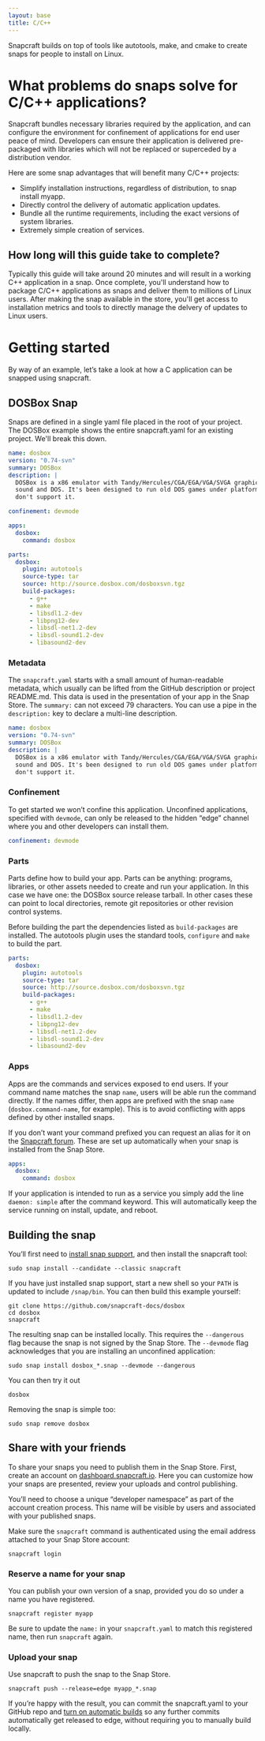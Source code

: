 ```yaml
---
layout: base
title: C/C++
---
```


Snapcraft builds on top of tools like autotools, make, and cmake to create snaps for people to install on Linux.

# What problems do snaps solve for C/C++ applications?

Snapcraft bundles necessary libraries required by the application, and can configure the environment for confinement of applications for end user peace of mind. Developers can ensure their application is delivered pre-packaged with libraries which will not be replaced or superceded by a distribution vendor.

Here are some snap advantages that will benefit many C/C++ projects:

* Simplify installation instructions, regardless of distribution, to snap install myapp.
* Directly control the delivery of automatic application updates.
* Bundle all the runtime requirements, including the exact versions of system libraries.
* Extremely simple creation of services.

## How long will this guide take to complete?

Typically this guide will take around 20 minutes and will result in a working C++ application in a snap. Once complete, you'll understand how to package C/C++ applications as snaps and deliver them to millions of Linux users. After making the snap available in the store, you'll get access to installation metrics and tools to directly manage the delvery of updates to Linux users. 

# Getting started

By way of an example, let’s take a look at how a C application can be snapped using snapcraft.

## DOSBox Snap

Snaps are defined in a single yaml file placed in the root of your project. The DOSBox example shows the entire snapcraft.yaml for an existing project. We'll break this down.

```yaml
name: dosbox
version: "0.74-svn"
summary: DOSBox
description: |
  DOSBox is a x86 emulator with Tandy/Hercules/CGA/EGA/VGA/SVGA graphics
  sound and DOS. It's been designed to run old DOS games under platforms that
  don't support it.

confinement: devmode

apps:
  dosbox:
    command: dosbox

parts:
  dosbox:
    plugin: autotools
    source-type: tar
    source: http://source.dosbox.com/dosboxsvn.tgz
    build-packages:
      - g++
      - make
      - libsdl1.2-dev
      - libpng12-dev
      - libsdl-net1.2-dev
      - libsdl-sound1.2-dev
      - libasound2-dev

```


### Metadata

The `snapcraft.yaml` starts with a small amount of human-readable metadata, which usually can be lifted from the GitHub description or project README.md. This data is used in the presentation of your app in the Snap Store. The `summary:` can not exceed 79 characters. You can use a pipe in the `description:` key to declare a multi-line description.

```yaml
name: dosbox
version: "0.74-svn"
summary: DOSBox
description: |
  DOSBox is a x86 emulator with Tandy/Hercules/CGA/EGA/VGA/SVGA graphics
  sound and DOS. It's been designed to run old DOS games under platforms that
  don't support it.
```

### Confinement

To get started we won’t confine this application. Unconfined applications, specified with `devmode`, can only be released to the hidden “edge” channel where you and other developers can install them.

```yaml
confinement: devmode
```

### Parts

Parts define how to build your app. Parts can be anything: programs, libraries, or other assets needed to create and run your application. In this case we have one: the DOSBox source release tarball. In other cases these can point to local directories, remote git repositories or other revision control systems.

Before building the part the dependencies listed as `build-packages` are installed. The autotools plugin uses the standard tools, `configure` and `make` to build the part. 

```yaml
parts:
  dosbox:
    plugin: autotools
    source-type: tar
    source: http://source.dosbox.com/dosboxsvn.tgz
    build-packages:
      - g++
      - make
      - libsdl1.2-dev
      - libpng12-dev
      - libsdl-net1.2-dev
      - libsdl-sound1.2-dev
      - libasound2-dev
```

### Apps

Apps are the commands and services exposed to end users. If your command name matches the snap `name`, users will be able run the command directly. If the names differ, then apps are prefixed with the snap `name` (`dosbox.command-name`, for example). This is to avoid conflicting with apps defined by other installed snaps.

If you don’t want your command prefixed you can request an alias for it on the [Snapcraft forum](https://forum.snapcraft.io/t/process-for-reviewing-aliases-auto-connections-and-track-requests/455). These are set up automatically when your snap is installed from the Snap Store.

```yaml
apps:
  dosbox:
    command: dosbox
```

If your application is intended to run as a service you simply add the line `daemon: simple` after the command keyword. This will automatically keep the service running on install, update, and reboot.

## Building the snap

You’ll first need to [install snap support](/core/install), and then install the snapcraft tool:
```
sudo snap install --candidate --classic snapcraft
```

If you have just installed snap support, start a new shell so your `PATH` is updated to include `/snap/bin`. You can then build this example yourself:

```
git clone https://github.com/snapcraft-docs/dosbox
cd dosbox
snapcraft
```

The resulting snap can be installed locally. This requires the `--dangerous` flag because the snap is not signed by the Snap Store. The `--devmode` flag acknowledges that you are installing an unconfined application:

```
sudo snap install dosbox_*.snap --devmode --dangerous
```

You can then try it out

```
dosbox
```

Removing the snap is simple too:

```
sudo snap remove dosbox
```


## Share with your friends

To share your snaps you need to publish them in the Snap Store. First, create an account on [dashboard.snapcraft.io](https://dashboard.snapcraft.io/openid/login/?next=/dev/account/). Here you can customize how your snaps are presented, review your uploads and control publishing.

You’ll need to choose a unique “developer namespace” as part of the account creation process. This name will be visible by users and associated with your published snaps.

Make sure the `snapcraft` command is authenticated using the email address attached to your Snap Store account:

```
snapcraft login
```

### Reserve a name for your snap

You can publish your own version of a snap, provided you do so under a name you have registered.

```
snapcraft register myapp
```

Be sure to update the `name:` in your `snapcraft.yaml` to match this registered name, then run `snapcraft` again.

### Upload your snap

Use snapcraft to push the snap to the Snap Store.

```
snapcraft push --release=edge myapp_*.snap
```

If you’re happy with the result, you can commit the snapcraft.yaml to your GitHub repo and [turn on automatic builds](https://build.snapcraft.io) so any further commits automatically get released to edge, without requiring you to manually build locally.


<!--
## Next steps

Congratulations, you have an app in edge ready to share with other developers.

Want to learn more? Continue on to learn how to get your app ready for a wider audience.
-->
